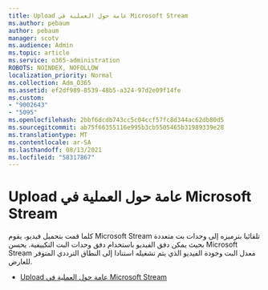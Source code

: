 ```yaml
---
title: Upload عامة حول العملية في Microsoft Stream
ms.author: pebaum
author: pebaum
manager: scotv
ms.audience: Admin
ms.topic: article
ms.service: o365-administration
ROBOTS: NOINDEX, NOFOLLOW
localization_priority: Normal
ms.collection: Adm_O365
ms.assetid: ef2df989-8539-48b5-a324-97d2e09f14fe
ms.custom:
- "9002643"
- "5095"
ms.openlocfilehash: 2bbf6dcdb743cc5c04ccf57fc8d344ac62db80d5
ms.sourcegitcommit: ab75f66355116e995b3cb5505465b31989339e28
ms.translationtype: MT
ms.contentlocale: ar-SA
ms.lasthandoff: 08/13/2021
ms.locfileid: "58317867"
---
```

# <a name="upload-process-overview-in-microsoft-stream"></a>Upload عامة حول العملية في Microsoft Stream

كلما قمت بتحميل فيديو، يقوم Microsoft Stream تلقائيا بترميزه إلى وحدات بت متعددة بحيث يمكن دفق الفيديو باستخدام دفق وحدات البت التكييفية. يحسن Microsoft Stream معدل البت وجودة الفيديو الذي يتم تشغيله استنادا إلى النطاق الترددي المتوفر للعارض.

- [Upload عامة حول العملية في Microsoft Stream](https://docs.microsoft.com/stream/upload-process-overview)
